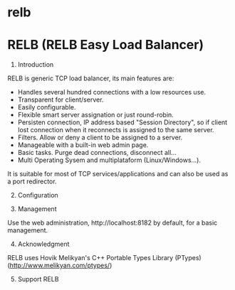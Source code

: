 # relb
RELB (RELB Easy Load Balancer)
=======================================

1. Introduction

RELB is generic TCP load balancer, its main features are: 

- Handles several hundred connections with a low resources use.
- Transparent for client/server.
- Easily configurable.
- Flexible smart server assignation or just round-robin.
- Persisten connection, IP address based "Session Directory", so if client lost connection when it reconnects is assigned to the same server.
- Filters. Allow or deny a client to be assigned to a server.
- Manageable with a built-in web admin page.
- Basic tasks. Purge dead connections, disconnect all...
- Multi Operating Sysem and multiplataform (Linux/Windows...).

It is suitable for most of TCP services/applications and can also be used as a port redirector.

2. Configuration



3. Management

Use the web administration, http://localhost:8182 by default, for a basic management.

4. Acknowledgment

RELB uses Hovik Melikyan's C++ Portable Types Library (PTypes) (http://www.melikyan.com/ptypes/)

5. Support RELB


